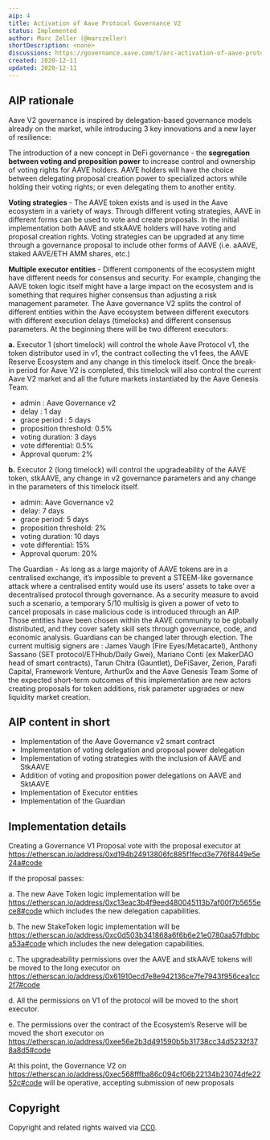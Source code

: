 ```yaml
---
aip: 4
title: Activation of Aave Protocol Governance V2
status: Implemented
author: Marc Zeller (@marczeller)
shortDescription: <none>
discussions: https://governance.aave.com/t/arc-activation-of-aave-protocol-governance-v2/1717
created: 2020-12-11
updated: 2020-12-11
---
```


## AIP rationale

Aave V2 governance is inspired by delegation-based governance models already on the market, while introducing 3 key innovations and a new layer of resilience:

The introduction of a new concept in DeFi governance - the **segregation between voting and proposition power** to increase control and ownership of voting rights for AAVE holders.
AAVE holders will have the choice between delegating proposal creation power to specialized actors while holding their voting rights; or even delegating them to another entity.

**Voting strategies** - The AAVE token exists and is used in the Aave ecosystem in a variety of ways. Through different voting strategies, AAVE in different forms can be used to vote and create proposals. In the initial implementation both AAVE and stkAAVE holders will have voting and proposal creation rights. Voting strategies can be upgraded at any time through a governance proposal to include other forms of AAVE (i.e. aAAVE, staked AAVE/ETH AMM shares, etc.)

**Multiple executor entities** - Different components of the ecosystem might have different needs for consensus and security. For example, changing the AAVE token logic itself might have a large impact on the ecosystem and is something that requires higher consensus than adjusting a risk management parameter. The Aave governance V2 splits the control of different entities within the Aave ecosystem between different executors with different execution delays (timelocks) and different consensus parameters. At the beginning there will be two different executors:

**a.** Executor 1 (short timelock) will control the whole Aave Protocol v1, the token distributor used in v1, the contract collecting the v1 fees, the AAVE Reserve Ecosystem and any change in this timelock itself. Once the break-in period for Aave V2 is completed, this timelock will also control the current Aave V2 market and all the future markets instantiated by the Aave Genesis Team.

- admin : Aave Governance v2
- delay : 1 day
- grace period : 5 days
- proposition threshold: 0.5%
- voting duration: 3 days
- vote differential: 0.5%
- Approval quorum: 2%

**b.** Executor 2 (long timelock) will control the upgradeability of the AAVE token, stkAAVE, any change in v2 governance parameters and any change in the parameters of this timelock itself.

- admin: Aave Governance v2
- delay: 7 days
- grace period: 5 days
- proposition threshold: 2%
- voting duration: 10 days
- vote differential: 15%
- Approval quorum: 20%

The Guardian - As long as a large majority of AAVE tokens are in a centralised exchange, it’s impossible to prevent a STEEM-like governance attack where a centralised entity would use its users’ assets to take over a decentralised protocol through governance. As a security measure to avoid such a scenario, a temporary 5/10 multisig is given a power of veto to cancel proposals in case malicious code is introduced through an AIP. Those entities have been chosen within the AAVE community to be globally distributed, and they cover safety skill sets through governance, code, and economic analysis. Guardians can be changed later through election.
The current multisig signers are : James Vaugh (Fire Eyes/Metacartel), Anthony Sassano (SET protocol/ETHhub/Daily Gwei), Mariano Conti (ex MakerDAO head of smart contracts), Tarun Chitra (Gauntlet), DeFiSaver, Zerion, Parafi Capital, Framework Venture, Arthur0x and the Aave Genesis Team
Some of the expected short-term outcomes of this implementation are new actors creating proposals for token additions, risk parameter upgrades or new liquidity market creation.

## AIP content in short

- Implementation of the Aave Governance v2 smart contract
- Implementation of voting delegation and proposal power delegation
- Implementation of voting strategies with the inclusion of AAVE and StkAAVE
- Addition of voting and proposition power delegations on AAVE and SktAAVE
- Implementation of Executor entities
- Implementation of the Guardian


## Implementation details

Creating a Governance V1 Proposal vote with the proposal executor at https://etherscan.io/address/0xd194b24913806fc885f1fecd3e776f8449e5e24a#code

If the proposal passes:

a. The new Aave Token logic implementation will be https://etherscan.io/address/0xc13eac3b4f9eed480045113b7af00f7b5655ece8#code which includes the new delegation capabilities.

b. The new StakeToken logic implementation will be https://etherscan.io/address/0xc0d503b341868a6f6b6e21e0780aa57fdbbca53a#code which includes the new delegation capabilities.

c. The upgradeability permissions over the AAVE and stkAAVE tokens will be moved to the long executor on https://etherscan.io/address/0x61910ecd7e8e942136ce7fe7943f956cea1cc2f7#code

d. All the permissions on V1 of the protocol will be moved to the short executor.

e. The permissions over the contract of the Ecosystem’s Reserve will be moved the short executor on https://etherscan.io/address/0xee56e2b3d491590b5b31738cc34d5232f378a8d5#code

At this point, the Governance V2 on https://etherscan.io/address/0xec568fffba86c094cf06b22134b23074dfe2252c#code  will be operative, accepting submission of new proposals
  
## Copyright

Copyright and related rights waived via [CC0](https://creativecommons.org/publicdomain/zero/1.0/).
